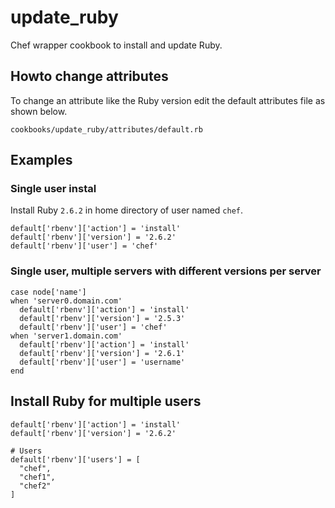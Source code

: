 # update_ruby

Chef wrapper cookbook to install and update Ruby.

## Howto change attributes

To change an attribute like the Ruby version edit the default attributes file as shown below.

````
cookbooks/update_ruby/attributes/default.rb
````

## Examples

### Single user instal

Install Ruby `2.6.2` in home directory of user named `chef`.

````
default['rbenv']['action'] = 'install'
default['rbenv']['version'] = '2.6.2'
default['rbenv']['user'] = 'chef'
````

### Single user, multiple servers with different versions per server

````
case node['name']
when 'server0.domain.com'
  default['rbenv']['action'] = 'install'
  default['rbenv']['version'] = '2.5.3'
  default['rbenv']['user'] = 'chef'
when 'server1.domain.com'
  default['rbenv']['action'] = 'install'
  default['rbenv']['version'] = '2.6.1'
  default['rbenv']['user'] = 'username'
end
````

## Install Ruby for multiple users

````
default['rbenv']['action'] = 'install'
default['rbenv']['version'] = '2.6.2'

# Users
default['rbenv']['users'] = [
  "chef",
  "chef1",
  "chef2"
]
````
